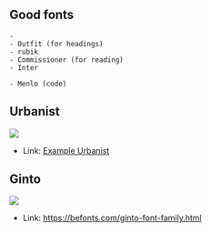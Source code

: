 ## Good fonts



```
- 
- Outfit (for headings)
- rubik
- Commissioner (for reading)
- Inter

- Menlo (code)
```

## Urbanist

![](https://i.imgur.com/o76bYXM.png)

- Link: [Example Urbanist](https://community.salad.com/container-workloads-and-your-pc/)

## Ginto

![](https://i.imgur.com/xwuJPG3.png)

- Link: https://befonts.com/ginto-font-family.html
